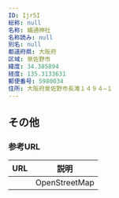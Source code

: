 ```yaml
---
ID: Ijr5I
総称: null
名称: 蟻通神社
名称読み: null
別名: null
都道府県: 大阪府
区域: 泉佐野市
緯度: 34.385894
経度: 135.3133631
郵便番号: 5980034
住所: 大阪府泉佐野市長滝１４９４−１
---
```


## その他

### 参考URL

| URL | 説明          |
| --- | ------------- |
|     | OpenStreetMap |
